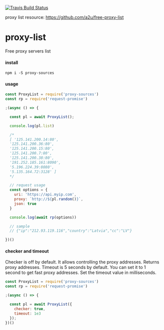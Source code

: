 [![Travis Build
Status](https://img.shields.io/travis/indatawetrust/proxy-sources.svg)](https://travis-ci.org/indatawetrust/proxy-sources)

proxy list resource: https://github.com/a2u/free-proxy-list

# proxy-list
Free proxy servers list

#### install
```
npm i -S proxy-sources
```

#### usage
```js
const ProxyList = require('proxy-sources')
const rp = require('request-promise')

;(async () => {

  const pl = await ProxyList();

  console.log(pl.list)

  /*
  [ '125.141.200.14:80',
  '125.141.200.36:80',
  '125.141.200.15:80',
  '125.141.200.7:80',
  '125.141.200.38:80',
  '191.252.185.161:8090',
  '5.196.224.39:8080',
  '5.135.164.72:3128' ]
  */

  // request usage
  const options = {
    uri: 'https://api.myip.com',
    proxy: `http://${pl.random()}`,
    json: true
  }

  console.log(await rp(options))

  // sample
  // {"ip":"212.93.119.116","country":"Latvia","cc":"LV"}

})()
```

#### checker and timeout

Checker is off by default. It allows controlling the proxy addresses. Returns proxy addresses. Timeout is 5 seconds by default. You can set it to 1 second to get fast proxy addresses. Set the timeout value in milliseconds.

```js
const ProxyList = require('proxy-sources')
const rp = require('request-promise')

;(async () => {

  const pl = await ProxyList({
    checker: true,
    timeout: 1e3
  });
})()
```
